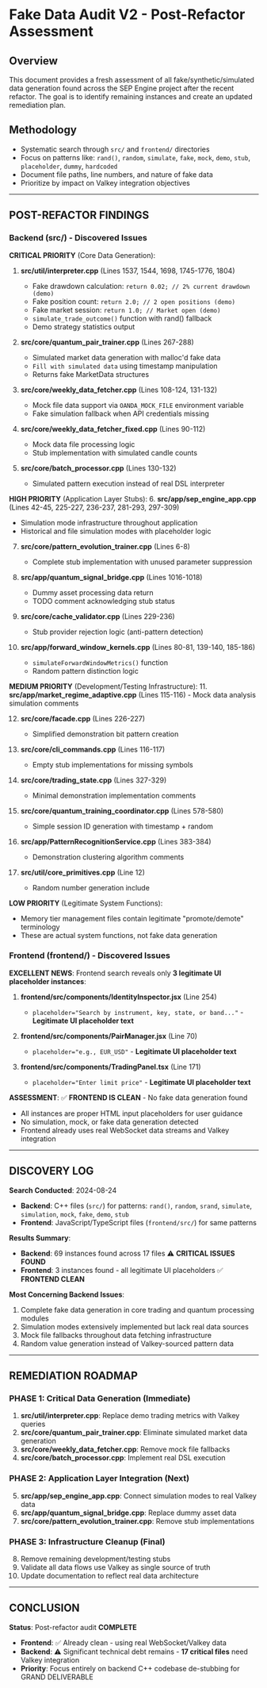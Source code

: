 # Fake Data Audit V2 - Post-Refactor Assessment

## Overview
This document provides a fresh assessment of all fake/synthetic/simulated data generation found across the SEP Engine project after the recent refactor. The goal is to identify remaining instances and create an updated remediation plan.

## Methodology
- Systematic search through `src/` and `frontend/` directories
- Focus on patterns like: `rand()`, `random`, `simulate`, `fake`, `mock`, `demo`, `stub`, `placeholder`, `dummy`, `hardcoded`
- Document file paths, line numbers, and nature of fake data
- Prioritize by impact on Valkey integration objectives

---

## POST-REFACTOR FINDINGS

### Backend (src/) - Discovered Issues

**CRITICAL PRIORITY** (Core Data Generation):
1. **src/util/interpreter.cpp** (Lines 1537, 1544, 1698, 1745-1776, 1804)
   - Fake drawdown calculation: `return 0.02; // 2% current drawdown (demo)`
   - Fake position count: `return 2.0; // 2 open positions (demo)`
   - Fake market session: `return 1.0; // Market open (demo)`
   - `simulate_trade_outcome()` function with rand() fallback
   - Demo strategy statistics output

2. **src/core/quantum_pair_trainer.cpp** (Lines 267-288)
   - Simulated market data generation with malloc'd fake data
   - `Fill with simulated data` using timestamp manipulation
   - Returns fake MarketData structures

3. **src/core/weekly_data_fetcher.cpp** (Lines 108-124, 131-132)
   - Mock file data support via `OANDA_MOCK_FILE` environment variable
   - Fake simulation fallback when API credentials missing

4. **src/core/weekly_data_fetcher_fixed.cpp** (Lines 90-112)
   - Mock data file processing logic
   - Stub implementation with simulated candle counts

5. **src/core/batch_processor.cpp** (Lines 130-132)
   - Simulated pattern execution instead of real DSL interpreter

**HIGH PRIORITY** (Application Layer Stubs):
6. **src/app/sep_engine_app.cpp** (Lines 42-45, 225-227, 236-237, 281-293, 297-309)
   - Simulation mode infrastructure throughout application
   - Historical and file simulation modes with placeholder logic

7. **src/core/pattern_evolution_trainer.cpp** (Lines 6-8)
   - Complete stub implementation with unused parameter suppression

8. **src/app/quantum_signal_bridge.cpp** (Lines 1016-1018)
   - Dummy asset processing data return
   - TODO comment acknowledging stub status

9. **src/core/cache_validator.cpp** (Lines 229-236)
   - Stub provider rejection logic (anti-pattern detection)

10. **src/app/forward_window_kernels.cpp** (Lines 80-81, 139-140, 185-186)
    - `simulateForwardWindowMetrics()` function
    - Random pattern distinction logic

**MEDIUM PRIORITY** (Development/Testing Infrastructure):
11. **src/app/market_regime_adaptive.cpp** (Lines 115-116)
    - Mock data analysis simulation comments

12. **src/core/facade.cpp** (Lines 226-227)
    - Simplified demonstration bit pattern creation

13. **src/core/cli_commands.cpp** (Lines 116-117)
    - Empty stub implementations for missing symbols

14. **src/core/trading_state.cpp** (Lines 327-329)
    - Minimal demonstration implementation comments

15. **src/core/quantum_training_coordinator.cpp** (Lines 578-580)
    - Simple session ID generation with timestamp + random

16. **src/app/PatternRecognitionService.cpp** (Lines 383-384)
    - Demonstration clustering algorithm comments

17. **src/util/core_primitives.cpp** (Line 12)
    - Random number generation include

**LOW PRIORITY** (Legitimate System Functions):
- Memory tier management files contain legitimate "promote/demote" terminology
- These are actual system functions, not fake data generation

### Frontend (frontend/) - Discovered Issues

**EXCELLENT NEWS**: Frontend search reveals only **3 legitimate UI placeholder instances**:

1. **frontend/src/components/IdentityInspector.jsx** (Line 254)
   - `placeholder="Search by instrument, key, state, or band..."` - **Legitimate UI placeholder text**

2. **frontend/src/components/PairManager.jsx** (Line 70)
   - `placeholder="e.g., EUR_USD"` - **Legitimate UI placeholder text**

3. **frontend/src/components/TradingPanel.tsx** (Line 171)
   - `placeholder="Enter limit price"` - **Legitimate UI placeholder text**

**ASSESSMENT**: ✅ **FRONTEND IS CLEAN** - No fake data generation found
- All instances are proper HTML input placeholders for user guidance
- No simulation, mock, or fake data generation detected
- Frontend already uses real WebSocket data streams and Valkey integration

---

## DISCOVERY LOG

**Search Conducted**: 2024-08-24
- **Backend**: C++ files (`src/`) for patterns: `rand()`, `random`, `srand`, `simulate`, `simulation`, `mock`, `fake`, `demo`, `stub`
- **Frontend**: JavaScript/TypeScript files (`frontend/src/`) for same patterns

**Results Summary**:
- **Backend**: 69 instances found across 17 files ⚠️ **CRITICAL ISSUES FOUND**
- **Frontend**: 3 instances found - all legitimate UI placeholders ✅ **FRONTEND CLEAN**

**Most Concerning Backend Issues**:
1. Complete fake data generation in core trading and quantum processing modules
2. Simulation modes extensively implemented but lack real data sources
3. Mock file fallbacks throughout data fetching infrastructure
4. Random value generation instead of Valkey-sourced pattern data

---

## REMEDIATION ROADMAP

### PHASE 1: Critical Data Generation (Immediate)
1. **src/util/interpreter.cpp**: Replace demo trading metrics with Valkey queries
2. **src/core/quantum_pair_trainer.cpp**: Eliminate simulated market data generation
3. **src/core/weekly_data_fetcher.cpp**: Remove mock file fallbacks
4. **src/core/batch_processor.cpp**: Implement real DSL execution

### PHASE 2: Application Layer Integration (Next)
5. **src/app/sep_engine_app.cpp**: Connect simulation modes to real Valkey data
6. **src/app/quantum_signal_bridge.cpp**: Replace dummy asset data
7. **src/core/pattern_evolution_trainer.cpp**: Remove stub implementations

### PHASE 3: Infrastructure Cleanup (Final)
8. Remove remaining development/testing stubs
9. Validate all data flows use Valkey as single source of truth
10. Update documentation to reflect real data architecture

---

## CONCLUSION

**Status**: Post-refactor audit **COMPLETE**
- **Frontend**: ✅ Already clean - using real WebSocket/Valkey data
- **Backend**: ⚠️ Significant technical debt remains - **17 critical files** need Valkey integration
- **Priority**: Focus entirely on backend C++ codebase de-stubbing for GRAND DELIVERABLE
